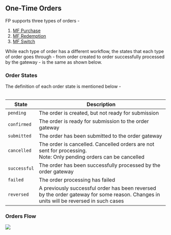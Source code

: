 ## One-Time Orders

FP supports three types of orders -

1. [MF Purchase](https://fintechprimitives.com/docs/api/#mf-purchases)
2. [MF Redemption](https://fintechprimitives.com/docs/api/#mf-redemptions)
3. [MF Switch](https://fintechprimitives.com/docs/api/#mf-switches)

While each type of order has a different workflow, the states that each type of order goes through - from order created to order successfully processed by the gateway - is the same as shown below.


### Order States

The definition of each order state is mentioned below -
<br><br>

|State|Description|
|---|---|
|`pending`|The order is created, but not ready for submission|
|`confirmed`|The order is ready for submission to the order gateway|
|`submitted`|The order has been submitted to the order gateway|
|`cancelled`|The order is cancelled. Cancelled orders are not sent for processing. <br> Note: Only pending orders can be cancelled|
|`successful`|The order has been successfully processed by the order gateway|
|`failed`|The order processing has failed|
|`reversed`|A previously successful order has been reversed by the order gateway for some reason. Changes in units will be reversed in such cases|


### Orders Flow

<div>
  <img src="../../images/orders-flow.png">
</div>

